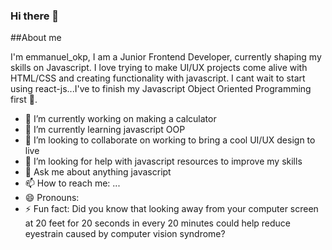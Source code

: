 ### Hi there 👋

##About me

I'm emmanuel_okp, I am a Junior Frontend Developer, currently shaping my skills on Javascript. I love trying to make UI/UX projects come alive with HTML/CSS and creating functionality with javascript. I cant wait to start using react-js...I've to finish my Javascript Object Oriented Programming first 🤔.


- 🔭 I’m currently working on making a calculator
- 🌱 I’m currently learning javascript OOP
- 👯 I’m looking to collaborate on working to bring a cool UI/UX design to live
- 🤔 I’m looking for help with javascript resources to improve my skills
- 💬 Ask me about anything javascript
- 📫 How to reach me: ...
- 😄 Pronouns:
- ⚡ Fun fact:  Did you know that looking away from your computer screen at 20 feet for 20 seconds in every 20 minutes could help reduce eyestrain caused by computer vision syndrome? 
<!--
**okp980/okp980** is a ✨ _special_ ✨ repository because its `README.md` (this file) appears on your GitHub profile.

Here are some ideas to get you started:

-->
